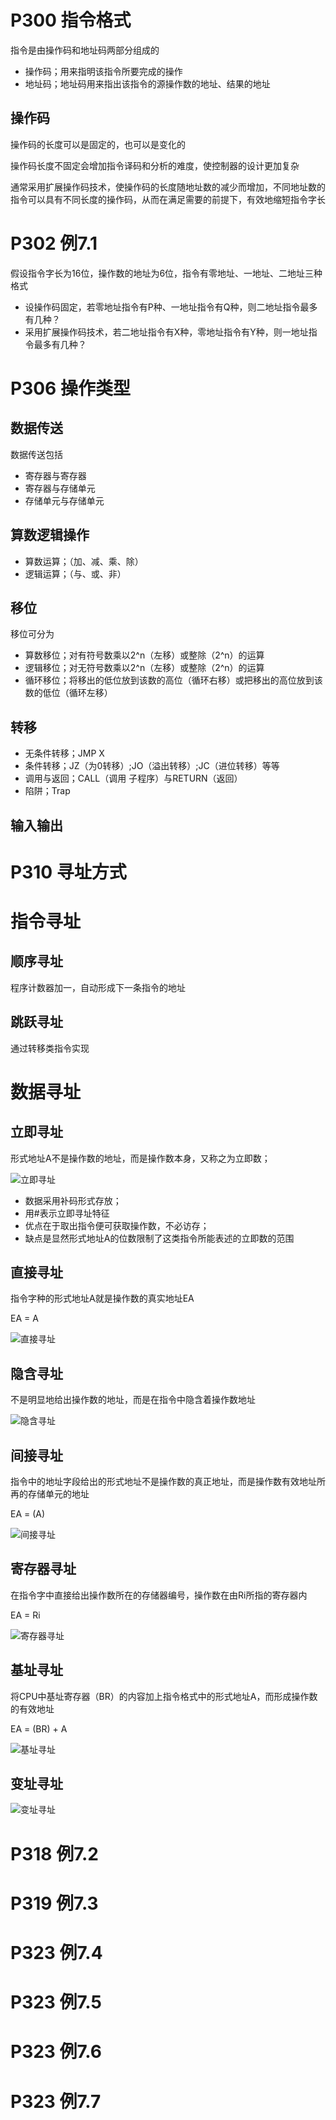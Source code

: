 # P300 指令格式
指令是由操作码和地址码两部分组成的
* 操作码；用来指明该指令所要完成的操作
* 地址码；地址码用来指出该指令的源操作数的地址、结果的地址

## 操作码
操作码的长度可以是固定的，也可以是变化的

操作码长度不固定会增加指令译码和分析的难度，使控制器的设计更加复杂

通常采用扩展操作码技术，使操作码的长度随地址数的减少而增加，不同地址数的指令可以具有不同长度的操作码，从而在满足需要的前提下，有效地缩短指令字长

# P302 例7.1
假设指令字长为16位，操作数的地址为6位，指令有零地址、一地址、二地址三种格式
* 设操作码固定，若零地址指令有P种、一地址指令有Q种，则二地址指令最多有几种？
* 采用扩展操作码技术，若二地址指令有X种，零地址指令有Y种，则一地址指令最多有几种？

# P306 操作类型
## 数据传送
数据传送包括
* 寄存器与寄存器
* 寄存器与存储单元
* 存储单元与存储单元

## 算数逻辑操作
* 算数运算；（加、减、乘、除）
* 逻辑运算；（与、或、非）

## 移位
移位可分为
* 算数移位；对有符号数乘以2^n（左移）或整除（2^n）的运算
* 逻辑移位；对无符号数乘以2^n（左移）或整除（2^n）的运算
* 循环移位；将移出的低位放到该数的高位（循环右移）或把移出的高位放到该数的低位（循环左移）
## 转移
* 无条件转移；JMP X
* 条件转移；JZ（为0转移）;JO（溢出转移）;JC（进位转移）等等
* 调用与返回；CALL（调用 子程序）与RETURN（返回）
* 陷阱；Trap
## 输入输出

# P310 寻址方式
# 指令寻址
## 顺序寻址
程序计数器加一，自动形成下一条指令的地址
## 跳跃寻址
通过转移类指令实现

# 数据寻址
## 立即寻址
形式地址A不是操作数的地址，而是操作数本身，又称之为立即数；

![立即寻址](https://raw.githubusercontent.com/Juston007/ComputerOrganization/main/Chapter7_Instruction/img/%E7%AB%8B%E5%8D%B3%E5%AF%BB%E5%9D%80.png)

* 数据采用补码形式存放；
* 用#表示立即寻址特征
* 优点在于取出指令便可获取操作数，不必访存；
* 缺点是显然形式地址A的位数限制了这类指令所能表述的立即数的范围

## 直接寻址
指令字种的形式地址A就是操作数的真实地址EA

EA = A

![直接寻址](https://raw.githubusercontent.com/Juston007/ComputerOrganization/main/Chapter7_Instruction/img/%E7%9B%B4%E6%8E%A5%E5%AF%BB%E5%9D%80.png)

## 隐含寻址
不是明显地给出操作数的地址，而是在指令中隐含着操作数地址

![隐含寻址](https://raw.githubusercontent.com/Juston007/ComputerOrganization/main/Chapter7_Instruction/img/%E9%9A%90%E5%90%AB%E5%AF%BB%E5%9D%80.png)

## 间接寻址
指令中的地址字段给出的形式地址不是操作数的真正地址，而是操作数有效地址所再的存储单元的地址

EA = (A)

![间接寻址](https://raw.githubusercontent.com/Juston007/ComputerOrganization/main/Chapter7_Instruction/img/%E9%97%B4%E6%8E%A5%E5%AF%BB%E5%9D%80.png)

## 寄存器寻址
在指令字中直接给出操作数所在的存储器编号，操作数在由Ri所指的寄存器内

EA = Ri

![寄存器寻址](https://raw.githubusercontent.com/Juston007/ComputerOrganization/main/Chapter7_Instruction/img/%E5%AF%84%E5%AD%98%E5%99%A8%E5%AF%BB%E5%9D%80.png)

## 基址寻址
将CPU中基址寄存器（BR）的内容加上指令格式中的形式地址A，而形成操作数的有效地址

EA = (BR) + A

![基址寻址](https://raw.githubusercontent.com/Juston007/ComputerOrganization/main/Chapter7_Instruction/img/%E5%9F%BA%E5%9D%80%E5%AF%BB%E5%9D%80.png)

## 变址寻址
![变址寻址](https://raw.githubusercontent.com/Juston007/ComputerOrganization/main/Chapter7_Instruction/img/%E5%8F%98%E5%9D%80%E5%AF%BB%E5%9D%80.png)


# P318 例7.2
# P319 例7.3
# P323 例7.4
# P323 例7.5
# P323 例7.6
# P323 例7.7